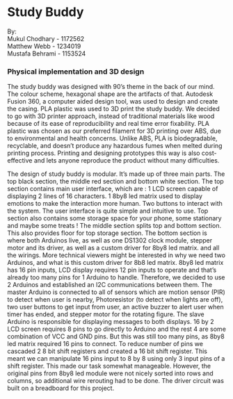 # Study Buddy

By:\
Mukul Chodhary  - 1172562\
Matthew Webb    - 1234019\
Mustafa Behrami - 1153524



### Physical implementation and 3D design

The study buddy was designed with 90’s theme in the back of our mind. The colour scheme, hexagonal shape are the artifacts of that. Autodesk Fusion 360, a computer aided design tool,  was used to design and create the casing. PLA plastic was used to 3D print the study buddy. We decided to go with 3D printer approach, instead of traditional materials like wood because of its ease of reproducibility and real time error fixability. PLA plastic was chosen as our preferred filament for 3D printing over ABS, due to environmental and health concerns. Unlike ABS,  PLA is biodegradable, recyclable, and doesn’t produce any hazardous fumes when melted during printing process. 
Printing and designing prototypes this way is also cost-effective and lets anyone reproduce the product without many difficulties. 

The design of study buddy is modular. It’s made up of three main parts. The top black section, the middle red section and bottom white section. 
The top section contains main user interface, which are : 1 LCD screen capable of displaying 2 lines of 16 characters. 1 8by8 led matrix used to display emotions to make the interaction more human. Two buttons to interact with the system. The user interface is quite simple and intuitive to use. Top section also contains some storage space for your phone, some stationary and maybe some treats !
The middle section splits top and bottom section. This also provides floor for top storage section. 
The bottom section is where both Arduinos live, as well as one DS1302 clock module, stepper motor and its driver, as well as a custom driver for 8by8 led matrix.  and all the wirings. 
More technical viewers might be interested in why we need two Arduinos, and what is this custom driver for 8b8 led matrix. 8by8 led matrix has 16 pin inputs, LCD display requires 12 pin inputs to operate and that’s already too many pins for 1 Arduino to handle. Therefore, we decided to use 2 Arduinos and established an I2C communications between them. 
The master Arduino is connected to all of sensors which are motion sensor (PIR) to detect when user is nearby, Photoresistor (to detect when lights are off),  two user buttons to get input from user, an active buzzer to alert user when timer has ended, and stepper motor for the rotating figure. 
The slave Arduino is responsible for displaying messages to both displays. 16 by 2 LCD screen requires 8 pins to go directly to Arduino and the rest 4 are some combination of VCC and GND pins. But this was still too many pins, as 8by8 led matrix required 16 pins to connect. To reduce number of pins we cascaded 2 8 bit shift registers and created a 16 bit shift register. This meant we can manipulate 16 pins input to 8 by 8 using only 3 input pins of a shift register. This made our task somewhat manageable. However, the original pins from 8by8 led module were not nicely sorted into rows and columns, so additional wire rerouting had to be done. The driver circuit was built on a breadboard for this project. 

